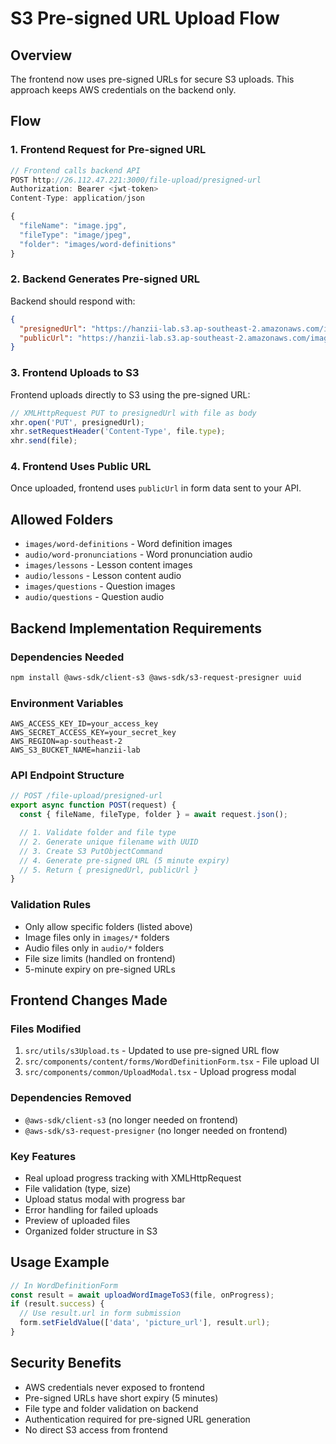 # S3 Pre-signed URL Upload Flow

## Overview
The frontend now uses pre-signed URLs for secure S3 uploads. This approach keeps AWS credentials on the backend only.

## Flow

### 1. Frontend Request for Pre-signed URL
```typescript
// Frontend calls backend API
POST http://26.112.47.221:3000/file-upload/presigned-url
Authorization: Bearer <jwt-token>
Content-Type: application/json

{
  "fileName": "image.jpg",
  "fileType": "image/jpeg",
  "folder": "images/word-definitions"
}
```

### 2. Backend Generates Pre-signed URL
Backend should respond with:
```json
{
  "presignedUrl": "https://hanzii-lab.s3.ap-southeast-2.amazonaws.com/images/word-definitions/uuid.jpg?X-Amz-Algorithm=...",
  "publicUrl": "https://hanzii-lab.s3.ap-southeast-2.amazonaws.com/images/word-definitions/uuid.jpg"
}
```

### 3. Frontend Uploads to S3
Frontend uploads directly to S3 using the pre-signed URL:
```javascript
// XMLHttpRequest PUT to presignedUrl with file as body
xhr.open('PUT', presignedUrl);
xhr.setRequestHeader('Content-Type', file.type);
xhr.send(file);
```

### 4. Frontend Uses Public URL
Once uploaded, frontend uses `publicUrl` in form data sent to your API.

## Allowed Folders
- `images/word-definitions` - Word definition images
- `audio/word-pronunciations` - Word pronunciation audio
- `images/lessons` - Lesson content images
- `audio/lessons` - Lesson content audio
- `images/questions` - Question images
- `audio/questions` - Question audio

## Backend Implementation Requirements

### Dependencies Needed
```bash
npm install @aws-sdk/client-s3 @aws-sdk/s3-request-presigner uuid
```

### Environment Variables
```env
AWS_ACCESS_KEY_ID=your_access_key
AWS_SECRET_ACCESS_KEY=your_secret_key
AWS_REGION=ap-southeast-2
AWS_S3_BUCKET_NAME=hanzii-lab
```

### API Endpoint Structure
```typescript
// POST /file-upload/presigned-url
export async function POST(request) {
  const { fileName, fileType, folder } = await request.json();

  // 1. Validate folder and file type
  // 2. Generate unique filename with UUID
  // 3. Create S3 PutObjectCommand
  // 4. Generate pre-signed URL (5 minute expiry)
  // 5. Return { presignedUrl, publicUrl }
}
```

### Validation Rules
- Only allow specific folders (listed above)
- Image files only in `images/*` folders
- Audio files only in `audio/*` folders
- File size limits (handled on frontend)
- 5-minute expiry on pre-signed URLs

## Frontend Changes Made

### Files Modified
1. `src/utils/s3Upload.ts` - Updated to use pre-signed URL flow
2. `src/components/content/forms/WordDefinitionForm.tsx` - File upload UI
3. `src/components/common/UploadModal.tsx` - Upload progress modal

### Dependencies Removed
- `@aws-sdk/client-s3` (no longer needed on frontend)
- `@aws-sdk/s3-request-presigner` (no longer needed on frontend)

### Key Features
- Real upload progress tracking with XMLHttpRequest
- File validation (type, size)
- Upload status modal with progress bar
- Error handling for failed uploads
- Preview of uploaded files
- Organized folder structure in S3

## Usage Example
```typescript
// In WordDefinitionForm
const result = await uploadWordImageToS3(file, onProgress);
if (result.success) {
  // Use result.url in form submission
  form.setFieldValue(['data', 'picture_url'], result.url);
}
```

## Security Benefits
- AWS credentials never exposed to frontend
- Pre-signed URLs have short expiry (5 minutes)
- File type and folder validation on backend
- Authentication required for pre-signed URL generation
- No direct S3 access from frontend
